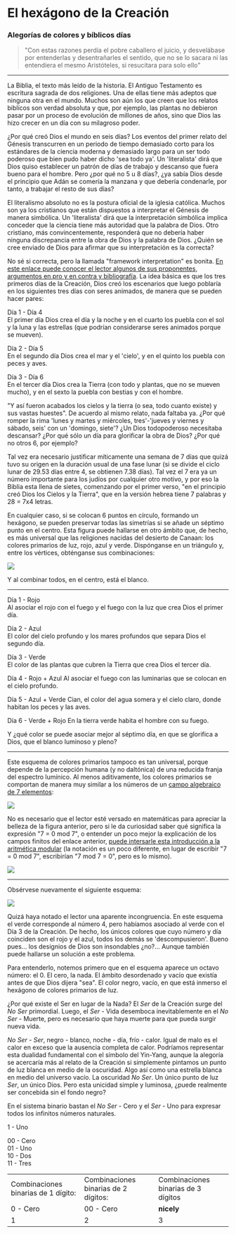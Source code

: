 # El hexágono de la Creación

### Alegorías de colores y bíblicos días

> "Con estas razones perdía el pobre caballero el juicio, y desvelábase por entenderlas y desentrañarles el sentido, que no se lo sacara ni las entendiera el mesmo Aristóteles, si resucitara para solo ello"

---

La Biblia, el texto más leído de la historia. El Antiguo Testamento es escritura sagrada de dos religiones. Una de ellas tiene más adeptos que ninguna otra en el mundo. Muchos son aún los que creen que los relatos biblícos son verdad absoluta y que, por ejemplo, las plantas no debieron pasar por un proceso de evolución de millones de años, sino que Dios las hizo crecer en un día con su milagroso poder. 

¿Por qué creó Dios el mundo en seis días? Los eventos del primer relato del Génesis transcurren en un periodo de tiempo demasiado corto para los estándares de la ciencia moderna y demasiado largo para un ser todo poderoso que bien pudo haber dicho 'sea todo ya'. Un 'literalista' dirá que Dios quiso establecer un patrón de días de trabajo y descanso que fuera bueno para el hombre. Pero ¿por qué no 5 u 8 días?, ¿ya sabía Dios desde el principio que Adán se comería la manzana y que debería condenarle, por tanto, a trabajar el resto de sus días?

El literalismo absoluto no es la postura oficial de la iglesia católica. Muchos son ya los cristianos que están dispuestos a interpretar el Génesis de manera simbólica. Un 'literalista' dirá que la interpretación simbólica implica conceder que la ciencia tiene más autoridad que la palabra de Dios. Otro cristiano, más convincentemente, responderá que no debería haber ninguna discrepancia entre la obra de Dios y la palabra de Dios. ¿Quién se cree enviado de Dios para afirmar que su interpretación es la correcta? 

No sé si correcta, pero la llamada "framework interpretation" es bonita. [En este enlace puede conocer el lector algunos de sus proponentes, argumentos en pro y en contra y bibliografía](https://en.wikipedia.org/wiki/Framework_interpretation_(Genesis)). La idea básica es que los tres primeros días de la Creación, Dios creó los escenarios que luego poblaría en los siguientes tres días con seres animados, de manera que se pueden hacer pares:

Día 1 - Día 4  
El primer día Dios crea el día y la noche y en el cuarto los puebla con el sol y la luna y las estrellas (que podrían considerarse seres animados porque se mueven).

Día 2 - Día 5  
En el segundo día Dios crea el mar y el 'cielo', y en el quinto los puebla con peces y aves.

Día 3 - Día 6  
En el tercer día Dios crea la Tierra (con todo y plantas, que no se mueven mucho), y en el sexto la puebla con bestias y con el hombre.

"Y así fueron acabados los cielos y la tierra (o sea, todo cuanto existe) y sus vastas huestes". De acuerdo al mismo relato, nada faltaba ya. ¿Por qué romper la rima 'lunes y martes y miércoles, tres'-'jueves y viernes y sábado, seis' con un 'domingo, siete'? ¿Un Dios todopoderoso necesitaba descansar? ¿Por qué sólo un día para glorificar la obra de Dios? ¿Por qué no otros 6, por ejemplo?

Tal vez era necesario justificar míticamente una semana de 7 días que quizá tuvo su origen en la duración usual de una fase lunar (si se divide el ciclo lunar de 29.53 días entre 4, se obtienen 7.38 días). Tal vez el 7 era ya un número importante para los judíos por cualquier otro motivo, y por eso la Biblia esta llena de sietes, comenzando por el primer verso, "en el principio creó Dios los Cielos y la Tierra", que en la versión hebrea tiene 7 palabras y 28 = 7x4 letras. 

En cualquier caso, si se colocan 6 puntos en círculo, formando un hexágono, se pueden preservar todas las simetrías si se añade un séptimo punto en el centro. Esta figura puede hallarse en otro ámbito que, de hecho, es más universal que las religiones nacidas del desierto de Canaan: los colores primarios de luz, rojo, azul y verde. Dispónganse en un triángulo y, entre los vértices, obténganse sus combinaciones:

![](colors.png)

Y al combinar todos, en el centro, está el blanco. 

---

Día 1 - Rojo  
Al asociar el rojo con el fuego y el fuego con la luz que crea Dios el primer día.

Día 2 - Azul  
El color del cielo profundo y los mares profundos que separa Dios el segundo día.

Día 3 - Verde  
El color de las plantas que cubren la Tierra que crea Dios el tercer día.

Día 4 - Rojo + Azul
Al asociar el fuego con las luminarias que se colocan en el cielo profundo.

Día 5 - Azul + Verde
Cian, el color del agua somera y el cielo claro, donde habitan los peces y las aves.

Día 6 - Verde + Rojo
En la tierra verde habita el hombre con su fuego.

Y ¿qué color se puede asociar mejor al séptimo día, en que se glorifica a Dios, que el blanco luminoso y pleno? 

---

Este esquema de colores primarios tampoco es tan universal, porque depende de la percepción humana (y no daltónica) de una reducida franja del espectro lumínico. Al menos aditivamente, los colores primarios se comportan de manera muy similar a los números de un [campo algebraico de 7 elementos](https://www.nku.edu/~christensen/Introduction%20to%20finite%20fields%20I.pdf):

![](numbers.png)

No es necesario que el lector esté versado en matemáticas para apreciar la belleza de la figura anterior, pero si le da curiosidad saber qué significa la expresión "7 = 0 mod 7", o entender un poco mejor la explicación de los campos finitos del enlace anterior, [puede intersarle esta introducción a la aritmética modular](https://www.khanacademy.org/computing/computer-science/cryptography/modarithmetic/a/what-is-modular-arithmetic) (la notación es un poco diferente, en lugar de escribir "7 = 0 mod 7", escribirían "7 mod 7 = 0", pero es lo mismo). 

![](spiral.png)

---

Obsérvese nuevamente el siguiente esquema:

![](numbers.png)

Quizá haya notado el lector una aparente incongruencia. En este esquema el verde corresponde al número 4, pero habíamos asociado al verde con el Día 3 de la Creación. De hecho, los únicos colores que cuyo número y día coinciden son el rojo y el azul, todos los demás se 'descompusieron'. Bueno pues... los designios de Dios son insondables ¿no?... Aunque también puede hallarse un solución a este problema. 

Para entenderlo, notemos primero que en el esquema aparece un octavo número: el 0. El cero, la nada. El ámbito desordenado y vacío que existía antes de que Dios dijera "sea".  El color negro, vacío, en que está inmerso el hexágono de colores primarios de luz. 

¿Por qué existe el Ser en lugar de la Nada? El *Ser* de la Creación surge del *No Ser* primordial. Luego, el *Ser* - Vida desemboca inevitablemente en el *No Ser* - Muerte, pero es necesario que haya muerte para que pueda surgir nueva vida. 

*No Ser* - *Ser*, negro - blanco, noche - día, frío - calor. Igual de malo es el calor en exceso que la ausencia completa de calor. Podríamos representar esta dualidad fundamental con el símbolo del Yin-Yang, aunque la alegoría se acercaría más al relato de la Creación si simplemente pintamos un punto de luz blanca en medio de la oscuridad. Algo así como una estrella blanca en medio del universo vacío. La oscuridad *No Ser*. Un único punto de luz *Ser*, un único Dios. Pero esta unicidad simple y luminosa, ¿puede realmente ser concebida sin el fondo negro?

En el sistema binario bastan el *No Ser* - Cero y el *Ser* - Uno para expresar todos los infinitos números naturales. 

1 - Uno

00 - Cero  
01 - Uno  
10 - Dos  
11 - Tres

| | | |
|-|-|-|
|Combinaciones binarias de 1 dígito: | Combinaciones binarias de 2 dígitos: | Combinaciones binarias de 3 dígitos |
|0 - Cero | 00 - Cero | **nicely**|
|1 | 2 | 3 |


